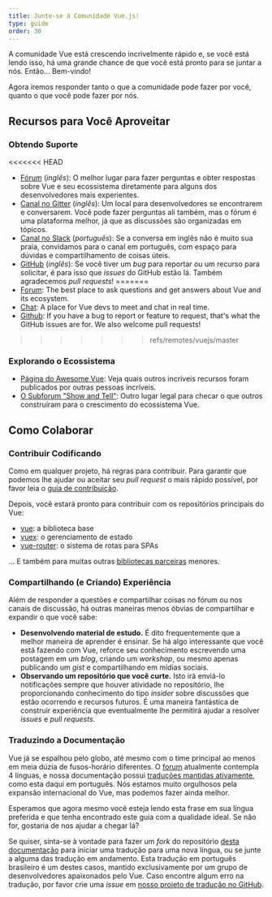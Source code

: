 ```yaml
---
title: Junte-se à Comunidade Vue.js!
type: guide
order: 30
---
```


A comunidade Vue está crescendo incrivelmente rápido e, se você está lendo isso, há uma grande chance de que você está pronto para se juntar a nós. Então... Bem-vindo!

Agora iremos responder tanto o que a comunidade pode fazer por você, quanto o que você pode fazer por nós.

## Recursos para Você Aproveitar

### Obtendo Suporte

<<<<<<< HEAD
- [Fórum](http://forum.vuejs.org/) (_inglês_): O melhor lugar para fazer perguntas e obter respostas sobre Vue e seu ecossistema diretamente para alguns dos desenvolvedores mais experientes.
- [Canal no Gitter](https://gitter.im/vuejs/vue) (_inglês_): Um local para desenvolvedores se encontrarem e conversarem. Você pode fazer perguntas ali também, mas o fórum é uma plataforma melhor, já que as discussões são organizadas em tópicos.
- [Canal no Slack](https://vuejs-brasil.slack.com/) (_português_): Se a conversa em inglês não é muito sua praia, convidamos para o canal em português, com espaço para dúvidas e compartilhamento de coisas úteis.
- [GitHub](https://github.com/vuejs) (_inglês_): Se você tiver um _bug_ para reportar ou um recurso para solicitar, é para isso que _issues_ do GitHub estão lá. Também agradecemos _pull requests_!
=======
- [Forum](http://forum.vuejs.org/): The best place to ask questions and get answers about Vue and its ecosystem.
- [Chat](https://chat.vuejs.org/): A place for Vue devs to meet and chat in real time.
- [Github](https://github.com/vuejs): If you have a bug to report or feature to request, that's what the GitHub issues are for. We also welcome pull requests!
>>>>>>> refs/remotes/vuejs/master

### Explorando o Ecossistema

- [Página do Awesome Vue](https://github.com/vuejs/awesome-vue): Veja quais outros incríveis recursos foram publicados por outras pessoas incríveis.
- [O Subforum "Show and Tell"](http://forum.vuejs.org/c/show-and-tell): Outro lugar legal para checar o que outros construíram para o crescimento do ecossistema Vue.

## Como Colaborar

### Contribuir Codificando

Como em qualquer projeto, há regras para contribuir. Para garantir que podemos lhe ajudar ou aceitar seu _pull request_ o mais rápido possível, por favor leia o [guia de contribuição](https://github.com/vuejs/vue/blob/dev/.github/CONTRIBUTING.md).

Depois, você estará pronto para contribuir com os repositórios principais do Vue:

- [vue](https://github.com/vuejs/vue): a biblioteca base
- [vuex](https://github.com/vuejs/vuex): o gerenciamento de estado
- [vue-router](https://github.com/vuejs/vue-router): o sistema de rotas para SPAs

... E também para muitas outras [bibliotecas parceiras](https://github.com/vuejs) menores.

### Compartilhando (e Criando) Experiência

Além de responder a questões e compartilhar coisas no fórum ou nos canais de discussão, há outras maneiras menos óbvias de compartilhar e expandir o que você sabe:

- **Desenvolvendo material de estudo.** É dito frequentemente que a melhor maneira de aprender é ensinar. Se há algo interessante que você está fazendo com Vue, reforce seu conhecimento escrevendo uma postagem em um _blog_, criando um _workshop_, ou mesmo apenas publicando um _gist_ e compartilhando em mídias sociais.
- **Observando um repositório que você curte.** Isto irá enviá-lo notificações sempre que houver atividade no repositório, lhe proporcionando conhecimento do tipo _insider_ sobre discussões que estão ocorrendo e recursos futuros. É uma maneira fantástica de construir experiência que eventualmente lhe permitirá ajudar a resolver _issues_ e _pull requests_.

### Traduzindo a Documentação

Vue já se espalhou pelo globo, até mesmo com o time principal ao menos em meia dúzia de fusos-horário diferentes. O [forum](http://forum.vuejs.org/) atualmente contempla 4 línguas, e nossa documentação possui [traduções mantidas ativamente](https://github.com/vuejs/vuejs.org#on-translations), como esta daqui em português. Nós estamos muito orgulhosos pela expansão internacional do Vue, mas podemos fazer ainda melhor.

Esperamos que agora mesmo você esteja lendo esta frase em sua língua preferida e que tenha encontrado este guia com a qualidade ideal. Se não for, gostaria de nos ajudar a chegar lá?

Se quiser, sinta-se à vontade para fazer um _fork_ do repositório [desta documentação](https://github.com/vuejs/vuejs.org/) para iniciar uma tradução para uma nova língua, ou se junte a alguma das tradução em andamento. Esta tradução em português brasileiro é um destes casos, mantido exclusivamente por um grupo de desenvolvedores apaixonados pelo Vue. Caso encontre algum erro na tradução, por favor crie uma _issue_ em [nosso projeto de tradução no GitHub](https://github.com/vuejs-br/br.vuejs.org/issues).
